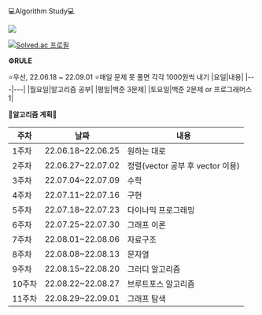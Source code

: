 💻Algorithm Study💻

<img src="https://img.shields.io/badge/C++-00599C?style=flat-square&logo=C%2B%2B&logoColor=white"/></a>

[![Solved.ac
프로필](http://mazassumnida.wtf/api/generate_badge?boj={mira_miracle})](https://solved.ac/{mira_miracle})

**⚙️RULE**

⭐️우선, 22.06.18 ~ 22.09.01
⭐️매일 문제 못 풀면 각각 1000원씩 내기
|요일|내용|
|---|---|
|월요일|알고리즘 공부|
|평일|백준 3문제|
|토요일|백준 2문제 or 프로그래머스 1|

**📝알고리즘 계획📝**

|주차|날짜|내용|
|---|---|---|
|1주차|22.06.18~22.06.25|원하는 대로|
|2주차|22.06.27~22.07.02|정렬(vector 공부 후 vector 이용)|
|3주차|22.07.04~22.07.09|수학|
|4주차|22.07.11~22.07.16|구현|
|5주차|22.07.18~22.07.23|다이나믹 프로그래밍|
|6주차|22.07.25~22.07.30|그래프 이론|
|7주차|22.08.01~22.08.06|자료구조|
|8주차|22.08.08~22.08.13|문자열|
|9주차|22.08.15~22.08.20|그러디 알고리즘|
|10주차|22.08.22~22.08.27|브루트포스 알고리즘|
|11주차|22.08.29~22.09.01|그래프 탐색|
